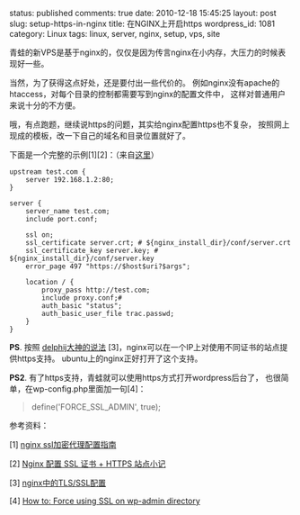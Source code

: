 status: published
comments: true
date: 2010-12-18 15:45:25
layout: post
slug: setup-https-in-nginx
title: 在NGINX上开启https
wordpress_id: 1081
category: Linux
tags: linux, server, nginx, setup, vps, site

青蛙的新VPS是基于nginx的，仅仅是因为传言nginx在小内存，大压力的时候表现好一些。

当然，为了获得这点好处，还是要付出一些代价的。
例如nginx没有apache的htaccess，对每个目录的控制都需要写到nginx的配置文件中，
这样对普通用户来说十分的不方便。

哦，有点跑题，继续说https的问题，其实给nginx配置https也不复杂，
按照网上现成的模板，改一下自己的域名和目录位置就好了。

下面是一个完整的示例\[1\]\[2\]：（来自[这里](http://sudone.com/nginx/nginx_ssl.html)）

```config
upstream test.com {
    server 192.168.1.2:80;
}

server {
    server_name test.com;
    include port.conf;

    ssl on;
    ssl_certificate server.crt; # ${nginx_install_dir}/conf/server.crt
    ssl_certificate_key server.key; # ${nginx_install_dir}/conf/server.key
    error_page 497 "https://$host$uri?$args";

    location / {
        proxy_pass http://test.com;
        include proxy.conf;#
        auth_basic "status";
        auth_basic_user_file trac.passwd;
    }
}
```


**PS**.
按照
[delphij大神的说法](https://blog.delphij.net/2010/07/nginxtlsssl.html)
\[3\]，nginx可以在一个IP上对使用不同证书的站点提供https支持。
ubuntu上的nginx正好打开了这个支持。

**PS2**.
有了https支持，青蛙就可以使用https方式打开wordpress后台了，
也很简单，在wp-config.php里面加一句[4]：

> define('FORCE_SSL_ADMIN', true);


参考资料：

[1] [nginx ssl加密代理配置指南](http://sudone.com/nginx/nginx_ssl.html)

[2] [Nginx 配置 SSL 证书 + HTTPS 站点小记](http://zou.lu/nginx-https-ssl-module/)

[3] [nginx中的TLS/SSL配置](https://blog.delphij.net/2010/07/nginxtlsssl.html)

[4] [How to: Force using SSL on wp-admin directory](http://www.wprecipes.com/how-to-force-using-ssl-on-wp-admin-directory)
